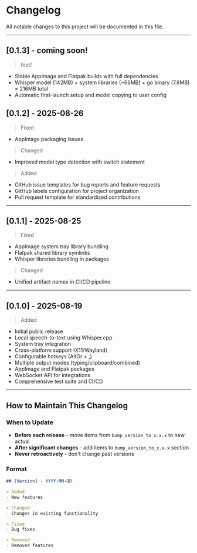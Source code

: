 # Changelog

All notable changes to this project will be documented in this file.

---

## [0.1.3] - coming soon!

> feat/
- Stable AppImage and Flatpak builds with full dependencies
- Whisper model (142MB) + system libraries (~66MB) + go binary (7.8MB) = 216MB total
- Automatic first-launch setup and model copying to user config


## [0.1.2] - 2025-08-26

> Fixed
- AppImage packaging issues

> Changed
- Improved model type detection with switch statement

> Added
- GitHub issue templates for bug reports and feature requests
- GitHub labels configuration for project organization
- Pull request template for standardized contributions

---

## [0.1.1] - 2025-08-25

> Fixed
- AppImage system tray library bundling
- Flatpak shared library symlinks
- Whisper libraries bundling in packages

> Changed
- Unified artifact names in CI/CD pipeline

---

## [0.1.0] - 2025-08-19

> Added
- Initial public release
- Local speech-to-text using Whisper.cpp
- System tray integration
- Cross-platform support (X11/Wayland)
- Configurable hotkeys (AltGr + ,)
- Multiple output modes (typing/clipboard/combined)
- AppImage and Flatpak packages
- WebSocket API for integrations
- Comprehensive test suite and CI/CD

---

## How to Maintain This Changelog

### When to Update
- **Before each release** - move items from `bump_version_to_x.x.x` to new actual
- **After significant changes** - add items to `bump_version_to_x.x.x` section
- **Never retroactively** - don't change past versions

### Format
```markdown
## [Version] - YYYY-MM-DD

> Added
- New features

> Changed  
- Changes in existing functionality

> Fixed
- Bug fixes

> Removed
- Removed features
```
